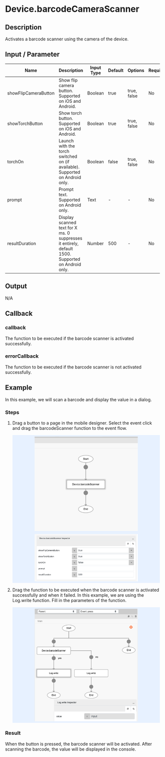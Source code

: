 # Device.barcodeCameraScanner

## Description

Activates a barcode scanner using the camera of the device.

## Input / Parameter

| Name | Description | Input Type | Default | Options | Required |
| ------ | ------ | ------ | ------ | ------ | ------ |
| showFlipCameraButton | Show flip camera button. Supported on iOS and Android. | Boolean | true | true, false | No |
| showTorchButton | Show torch button. Supported on iOS and Android. | Boolean | true | true, false | No |
| torchOn | Launch with the torch switched on (if available). Supported on Android only. | Boolean | false | true, false | No |
| prompt | Prompt text. Supported on Android only. | Text | - | - | No |
| resultDuration | Display scanned text for X ms. 0 suppresses it entirely, default 1500. Supported on Android only. | Number | 500 | - | No |

## Output

N/A

## Callback

### callback

The function to be executed if the barcode scanner is activated successfully.

### errorCallback

The function to be executed if the barcode scanner is not activated successfully.

## Example

In this example, we will scan a barcode and display the value in a dialog.

### Steps

1. Drag a button to a page in the mobile designer. Select the event click and drag the barcodeScanner function to the event flow.

    <div style="display:flex; align-items:center; justify-content:center; background-color: #E7F1FF;">
        <img src="./barcodeCameraScanner-step-1.png"
        style="width: 70%; padding: 5px;"/>
    </div>

    <div style="display:flex; align-items:center; justify-content:center; background-color: #E7F1FF;">
        <img src="./barcodeCameraScanner-step-2.png"
        style="width: 70%; padding: 5px;"/>
    </div>

2. Drag the function to be executed when the barcode scanner is activated successfully and when it failed. In this example, we are using the Log.write function. Fill in the parameters of the function.

    <div style="display:flex; align-items:center; justify-content:center; background-color: #E7F1FF;">
        <img src="./barcodeCameraScanner-step-3.png"
        style="width: 70%; padding: 5px;"/>
    </div>

### Result

When the button is pressed, the barcode scanner will be activated. After scanning the barcode, the value will be displayed in the console.
